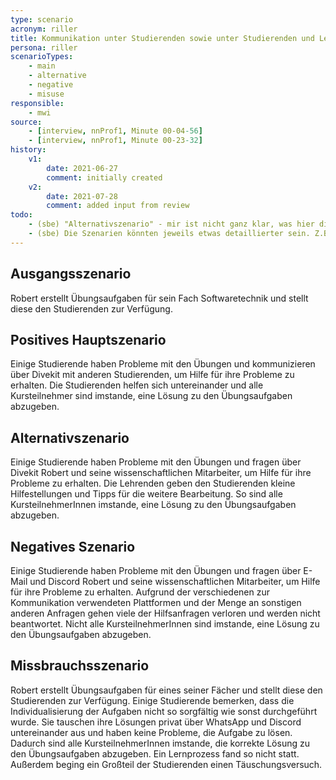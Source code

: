 ```yaml
---
type: scenario
acronym: riller
title: Kommunikation unter Studierenden sowie unter Studierenden und Lehrenden
persona: riller
scenarioTypes:
    - main
    - alternative
    - negative
    - misuse
responsible:
    - mwi
source:
    - [interview, nnProf1, Minute 00-04-56]
    - [interview, nnProf1, Minute 00-23-32]
history:
    v1:
        date: 2021-06-27
        comment: initially created
    v2:
        date: 2021-07-28
        comment: added input from review
todo:
    - (sbe) "Alternativszenario" - mir ist nicht ganz klar, was hier die alternative Benutzung ausmacht. Kann man das noch schärfen?
    - (sbe) Die Szenarien könnten jeweils etwas detaillierter sein. Z.B. Missbrauchsszenario - hier könnte die Individualisierung von Robert zu "einfach" ausgefallen sein, oder die Aufgabe war zu klein, so dass der Missbrauch dann sehr leicht war. So in der Art.
---
```

## Ausgangsszenario

Robert erstellt Übungsaufgaben für sein Fach Softwaretechnik und stellt diese den Studierenden zur Verfügung.

## Positives Hauptszenario

Einige Studierende haben Probleme mit den Übungen und kommunizieren über Divekit mit anderen Studierenden, um Hilfe für ihre Probleme zu erhalten. Die Studierenden helfen sich untereinander und alle Kursteilnehmer sind imstande, eine Lösung zu den Übungsaufgaben abzugeben.

## Alternativszenario

Einige Studierende haben Probleme mit den Übungen und fragen über Divekit Robert und seine wissenschaftlichen Mitarbeiter, um Hilfe für ihre Probleme zu erhalten. Die Lehrenden geben den Studierenden kleine Hilfestellungen und Tipps für die weitere Bearbeitung. So sind alle KursteilnehmerInnen imstande, eine Lösung zu den Übungsaufgaben abzugeben.

## Negatives Szenario

Einige Studierende haben Probleme mit den Übungen und fragen über E-Mail und Discord Robert und seine wissenschaftlichen Mitarbeiter, um Hilfe für ihre Probleme zu erhalten. Aufgrund der verschiedenen zur Kommunikation verwendeten Plattformen und der Menge an sonstigen anderen Anfragen gehen viele der Hilfsanfragen verloren und werden nicht beantwortet. Nicht alle KursteilnehmerInnen sind imstande, eine Lösung zu den Übungsaufgaben abzugeben.

## Missbrauchsszenario

Robert erstellt Übungsaufgaben für eines seiner Fächer und stellt diese den Studierenden zur Verfügung. Einige Studierende bemerken, dass die Individualisierung der Aufgaben nicht so sorgfältig wie sonst durchgeführt wurde. Sie tauschen ihre Lösungen privat über WhatsApp und Discord untereinander aus und haben keine Probleme, die Aufgabe zu lösen. Dadurch sind alle KursteilnehmerInnen imstande, die korrekte Lösung zu den Übungsaufgaben abzugeben. Ein Lernprozess fand so nicht statt. Außerdem beging ein Großteil der Studierenden einen Täuschungsversuch.